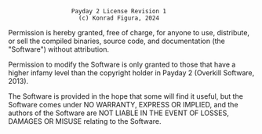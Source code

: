                       Payday 2 License Revision 1
                        (c) Konrad Figura, 2024

Permission is hereby granted, free of charge, for anyone to use, distribute, or
sell the compiled binaries, source code, and documentation (the "Software")
without attribution.

Permission to modify the Software is only granted to those that have a higher
infamy level than the copyright holder in Payday 2 (Overkill Software, 2013).

The Software is provided in the hope that some will find it useful, but the
Software comes under NO WARRANTY, EXPRESS OR IMPLIED, and the authors of the
Software are NOT LIABLE IN THE EVENT OF LOSSES, DAMAGES OR MISUSE relating to
the Software.